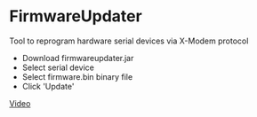# FirmwareUpdater
Tool to reprogram hardware serial devices via X-Modem protocol

- Download firmwareupdater.jar
- Select serial device
- Select firmware.bin binary file
- Click 'Update'

[Video](https://youtu.be/8U4GN5SFNHA)
